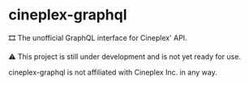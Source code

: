 # cineplex-graphql
🎞 The unofficial GraphQL interface for Cineplex' API.

⚠️ This project is still under development and is not yet ready for use.

cineplex-graphql is not affiliated with Cineplex Inc. in any way.
